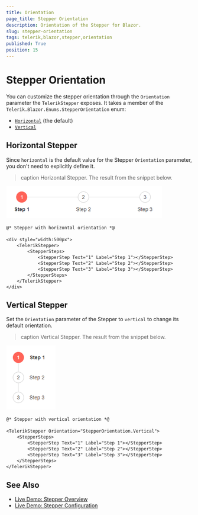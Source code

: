 ```yaml
---
title: Orientation
page_title: Stepper Orientation
description: Orientation of the Stepper for Blazor.
slug: stepper-orientation
tags: telerik,blazor,stepper,orientation
published: True
position: 15
---
```



# Stepper Orientation

You can customize the stepper orientation through the `Orientation` parameter the `TelerikStepper` exposes. It takes a member of the `Telerik.Blazor.Enums.StepperOrientation` enum:
   * [`Horizontal`](#horizontal-stepper) (the default)
   * [`Vertical`](#vertical-stepper)


## Horizontal Stepper

Since `horizontal` is the default value for the Stepper `Orientation` parameter, you don't need to explicitly define it.

>caption Horizontal Stepper. The result from the snippet below.

![Horizontal Stepper](images/horizontal-stepper-example.png)

````RAZOR
@* Stepper with horizontal orientation *@

<div style="width:500px">
    <TelerikStepper>
        <StepperSteps>
            <StepperStep Text="1" Label="Step 1"></StepperStep>
            <StepperStep Text="2" Label="Step 2"></StepperStep>
            <StepperStep Text="3" Label="Step 3"></StepperStep>
        </StepperSteps>
    </TelerikStepper>
</div>
````

## Vertical Stepper

Set the `Orientation` parameter of the Stepper to `vertical` to change its default orientation.

>caption Vertical Stepper. The result from the snippet below.

![Simple Stepper](images/vertical-stepper-example.png)

````RAZOR
@* Stepper with vertical orientation *@

<TelerikStepper Orientation="StepperOrientation.Vertical">
    <StepperSteps>
        <StepperStep Text="1" Label="Step 1"></StepperStep>
        <StepperStep Text="2" Label="Step 2"></StepperStep>
        <StepperStep Text="3" Label="Step 3"></StepperStep>
    </StepperSteps>
</TelerikStepper>
````

## See Also

  * [Live Demo: Stepper Overview](https://demos.telerik.com/blazor-ui/stepper/overview)
  * [Live Demo: Stepper Configuration](https://demos.telerik.com/blazor-ui/stepper/configuration)
